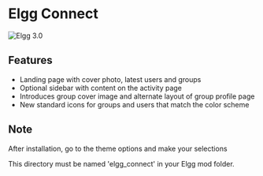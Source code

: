 Elgg Connect 
===========

![Elgg 3.0](https://img.shields.io/badge/Elgg-3.0-green.svg?style=flat-square)

## Features

- Landing page with cover photo, latest users and groups
- Optional sidebar with content on the activity page
- Introduces group cover image and alternate layout of group profile page
- New standard icons for groups and users that match the color scheme


## Note

After installation, go to the theme options and make your selections

This directory must be named 'elgg_connect' in your Elgg mod folder.